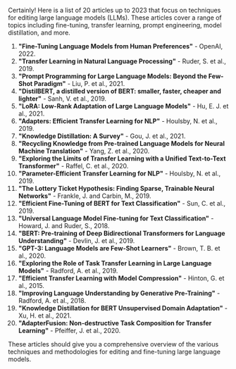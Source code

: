 Certainly! Here is a list of 20 articles up to 2023 that focus on techniques for editing large language models (LLMs). These articles cover a range of topics including fine-tuning, transfer learning, prompt engineering, model distillation, and more.

1. **"Fine-Tuning Language Models from Human Preferences"** - OpenAI, 2022.
2. **"Transfer Learning in Natural Language Processing"** - Ruder, S. et al., 2019.
3. **"Prompt Programming for Large Language Models: Beyond the Few-Shot Paradigm"** - Liu, P. et al., 2021.
4. **"DistilBERT, a distilled version of BERT: smaller, faster, cheaper and lighter"** - Sanh, V. et al., 2019.
5. **"LoRA: Low-Rank Adaptation of Large Language Models"** - Hu, E. J. et al., 2021.
6. **"Adapters: Efficient Transfer Learning for NLP"** - Houlsby, N. et al., 2019.
7. **"Knowledge Distillation: A Survey"** - Gou, J. et al., 2021.
8. **"Recycling Knowledge from Pre-trained Language Models for Neural Machine Translation"** - Yang, Z. et al., 2020.
9. **"Exploring the Limits of Transfer Learning with a Unified Text-to-Text Transformer"** - Raffel, C. et al., 2020.
10. **"Parameter-Efficient Transfer Learning for NLP"** - Houlsby, N. et al., 2019.
11. **"The Lottery Ticket Hypothesis: Finding Sparse, Trainable Neural Networks"** - Frankle, J. and Carbin, M., 2019.
12. **"Efficient Fine-Tuning of BERT for Text Classification"** - Sun, C. et al., 2019.
13. **"Universal Language Model Fine-tuning for Text Classification"** - Howard, J. and Ruder, S., 2018.
14. **"BERT: Pre-training of Deep Bidirectional Transformers for Language Understanding"** - Devlin, J. et al., 2019.
15. **"GPT-3: Language Models are Few-Shot Learners"** - Brown, T. B. et al., 2020.
16. **"Exploring the Role of Task Transfer Learning in Large Language Models"** - Radford, A. et al., 2019.
17. **"Efficient Transfer Learning with Model Compression"** - Hinton, G. et al., 2015.
18. **"Improving Language Understanding by Generative Pre-Training"** - Radford, A. et al., 2018.
19. **"Knowledge Distillation for BERT Unsupervised Domain Adaptation"** - Xu, H. et al., 2021.
20. **"AdapterFusion: Non-destructive Task Composition for Transfer Learning"** - Pfeiffer, J. et al., 2020.

These articles should give you a comprehensive overview of the various techniques and methodologies for editing and fine-tuning large language models.